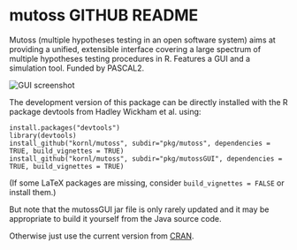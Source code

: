 # mutoss GITHUB README
Mutoss (multiple hypotheses testing in an open software system) aims at providing a unified, extensible interface covering a large spectrum of multiple hypotheses testing procedures in R. Features a GUI and a simulation tool. Funded by PASCAL2.

![GUI screenshot](https://raw.github.com/kornl/mutoss/master/build/GUI.png)

The development version of this package can be directly installed with the R package devtools from Hadley Wickham et al. using:

    install.packages("devtools")
    library(devtools)
    install_github("kornl/mutoss", subdir="pkg/mutoss", dependencies = TRUE, build_vignettes = TRUE)
    install_github("kornl/mutoss", subdir="pkg/mutossGUI", dependencies = TRUE, build_vignettes = TRUE)

(If some LaTeX packages are missing, consider `build_vignettes = FALSE` or install them.)

But note that the mutossGUI jar file is only rarely updated and it may be appropriate to build it yourself from the Java source code.

Otherwise just use the current version from [CRAN](http://cran.r-project.org/web/packages/mutoss/).
